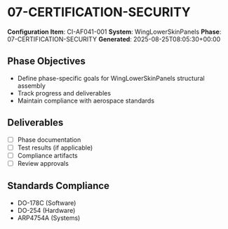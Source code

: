 # 07-CERTIFICATION-SECURITY

**Configuration Item**: CI-AF041-001
**System**: WingLowerSkinPanels
**Phase**: 07-CERTIFICATION-SECURITY
**Generated**: 2025-08-25T08:05:30+00:00

## Phase Objectives
- Define phase-specific goals for WingLowerSkinPanels structural assembly
- Track progress and deliverables
- Maintain compliance with aerospace standards

## Deliverables
- [ ] Phase documentation
- [ ] Test results (if applicable)
- [ ] Compliance artifacts
- [ ] Review approvals

## Standards Compliance
- DO-178C (Software)
- DO-254 (Hardware)
- ARP4754A (Systems)

